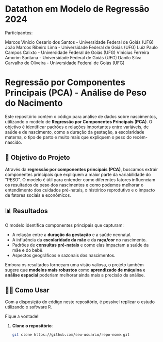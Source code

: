 # Datathon em Modelo de Regressão 2024

Participantes:

Marcos Vinício Cesario dos Santos - Universidade Federal de Goiás (UFG) 
João Marcos Ribeiro Lima - Universidade Federal de Goiás (UFG)
Luiz Paulo Campos Calixto - Universidade Federal de Goiás (UFG)
Vinicius Ferreira Amorim Santana - Universidade Federal de Goiás (UFG)
Danilo Silva Carvalho de Oliveira - Universidade Federal de Goiás (UFG)


# Regressão por Componentes Principais (PCA) - Análise de Peso do Nacimento

Este repositório contém o código para análise de dados sobre nascimentos, utilizando o modelo de **Regressão por Componentes Principais (PCA)**. O objetivo é identificar padrões e relações importantes entre variáveis, de saúde e de nascimento, como a duração da gestação, a escolaridade materna, o tipo de parto e muito mais que expliquem o peso do recém-nascido.

## 🚀 Objetivo do Projeto

Através da **regressão por componentes principais (PCA)**, buscamos extrair componentes principais que expliquem a maior parte da variabilidade do "PESO". O modelo é útil para entender como diferentes fatores influenciam os resultados de peso dos nascimentos e como podemos melhorar o entendimento dos cuidados pré-natais, o histórico reprodutivo e o impacto de fatores sociais e econômicos.

## 📊 Resultados

O modelo identifica componentes principais que capturam:

- A relação entre a **duração da gestação** e a saúde neonatal.
- A influência da **escolaridade da mãe** e da **raça/cor** no nascimento.
- Padrões de **consultas pré-natais** e como elas impactam a saúde da mãe e do bebê.
- Aspectos geográficos e sazonais dos nascimentos.

Embora os resultados forneçam uma visão valiosa, o projeto também sugere que **modelos mais robustos** como **aprendizado de máquina** e **análise espacial** poderiam melhorar ainda mais a precisão da análise.

## 🧑‍💻 Como Usar
Com a disposição do código neste repositório, é possível replicar o estudo utilizando o software R.

Fique a vontade!

1. **Clone o repositório**:
   ```bash
   git clone https://github.com/seu-usuario/repo-nome.git

